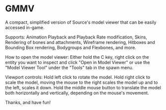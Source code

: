 # GMMV
A compact, simplified version of Source's model viewer that can be easily accessed in-game.

Supports:
Animation Playback and Playback Rate modification,
Skins,
Rendering of bones and attachments,
Wireframe rendering,
Hitboxes and Bounding Box rendering,
Bodygroups and Flexbones,
and more.

How to open the model viewer:
Either hold the C key, right click on the entity you want to inspect and click "Open in Model Viewer" or use the "Model Viewer Tool" under the "Tools" tab in the spawn menu.

Viewport controls:
Hold left click	to rotate the model.
Hold right click to scale the model, moving the mouse to the right scales the model up and to the left, scales it down.
Hold the middle mouse button to translate the model both horizontally and vertically, depending on the mouse's movement.

Thanks, and have fun!
